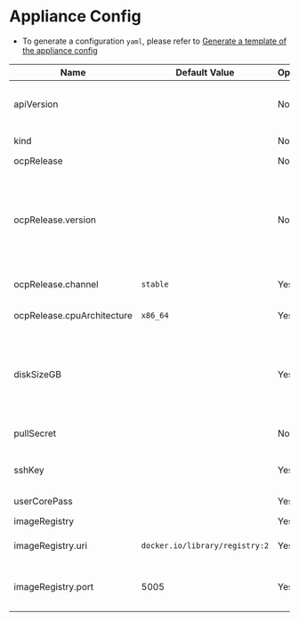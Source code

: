 # Appliance Config
* To generate a configuration `yaml`, please refer to [Generate a template of the appliance config](./user-guide.md#Generate-a-template-of-the-appliance-config)


| Name                       | Default Value                  | Optional | Type    | Description                                                                                                                                                                            |
|----------------------------|--------------------------------|----------|---------|----------------------------------------------------------------------------------------------------------------------------------------------------------------------------------------|
| apiVersion                 |                                | No       | enum    | The configuration version that is currently supported by the appliance. options: `v1beta1`.                                                                                            |
| kind                       |                                | No       | string  | The configuration kind: `ApplianceConfig`.                                                                                                                                             |
| ocpRelease                 |                                | No       |         |                                                                                                                                                                                        |
| ocpRelease.version         |                                | No       | string  | OCP release version in `major.minor` or `major.minor.patch` format. In case of `major.minor` - latest patch version will be used. Note: if the specified version is not yet available, the latest supported version will be used.                                                      |                                                    
| ocpRelease.channel         | `stable`                       | Yes      | enum    | OCP release update channel: `stable`, `fast`, `eus`, `candidate`.                                                                                                                      |          
| ocpRelease.cpuArchitecture | `x86_64`                       | Yes      | enum    | OCP release CPU architecture: `x86_64`, `aarch64`, `ppc64le`.                                                                                                                          |                                                                           
| diskSizeGB                 |                                | Yes      | integer | Virtual size of the appliance disk image. If specified, should be at least 150GiB. Otherwise, the disk image should be resized when cloning to a device (e.g. using virt-resize tool). |  
| pullSecret                 |                                | No       | string  | PullSecret required for mirroring the OCP release payload.                                                                                                                             |     
| sshKey                     |                                | Yes      | string  | Public SSH key for accessing the appliance during the bootstrap phase.                                                                                                                 |                 
| userCorePass               |                                | Yes      | string  | Password of user 'core' for connecting from console.                                                                                                                                   |                        
| imageRegistry              |                                | Yes      |         |                                                                                                                                                                                        |
| imageRegistry.uri          | `docker.io/library/registry:2` | Yes      | string  | The URI for the image. Alternative: `quay.io/libpod/registry:2.8`                                                                                                                      |                                                                                                   
| imageRegistry.port         | 5005                           | Yes      | integer | The image registry container TCP port to bind. A valid port number is between 1024 and 65535.                                                                                          |                                                                                  
